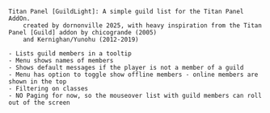 ﻿	Titan Panel [GuildLight]: A simple guild list for the Titan Panel AddOn.
        created by dornonville 2025, with heavy inspiration from the Titan Panel [Guild] addon by chicogrande (2005) 
        and Kernighan/Yunohu (2012-2019)
		
	- Lists guild members in a tooltip
	- Menu shows names of members
	- Shows default messages if the player is not a member of a guild
	- Menu has option to toggle show offline members - online members are shown in the top
	- Filtering on classes 
	- NO Paging for now, so the mouseover list with guild members can roll out of the screen
